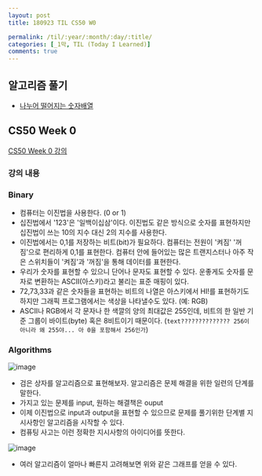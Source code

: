 ```yaml
---
layout: post
title: 180923 TIL CS50 W0

permalink: /til/:year/:month/:day/:title/
categories: [_1막, TIL (Today I Learned)]
comments: true
---
```

## 알고리즘 풀기
- [나누어 떨어지는 숫자배열](https://gist.github.com/developersoom/c09d30e18754e72017d2e4da95d9985a)


## CS50 Week 0
[CS50 Week 0 강의](https://courses.edx.org/courses/course-v1:HarvardX+CS50+X/courseware/bdc606f10e7347f6a61a341c4544bbf7/179cbcd8dbbb4ac39d922c40d5c06ced/)

### **강의 내용**

### Binary
- 컴퓨터는 이진법을 사용한다. (0 or 1)
- 십진법에서 '123'은 '일백이십삼'이다. 이진법도 같은 방식으로 숫자를 표현하지만 십진법이 쓰는 10의 지수 대신 2의 지수를 사용한다. 
- 이진법에서는 0,1를 저장하는 비트(bit)가 필요하다. 컴퓨터는 전원이 '켜짐' '꺼짐'으로 편리하게 0,1를 표현한다. 컴퓨터 안에 들어있는 많은 트랜지스터나 아주 작은 스위치들이 '켜짐'과 '꺼짐'을 통해 데이터를 표현한다. 
- 우리가 숫자를 표현할 수 있으니 단어나 문자도 표현할 수 있다. 운좋게도 숫자를 문자로 변환하는 ASCII(아스키)라고 불리는 표준 매핑이 있다. 
- 72,73,33과 같은 숫자들을 표현하는 비트의 나열은 아스키에서 HI!를 표현하기도 하지만 그래픽 프로그램에서는 색상을 나타낼수도 있다. (예: RGB)
- ASCII나 RGB에서 각 문자나 한 색깔의 양의 최대값은 255인데, 비트의 한 일반 기준 그룹이 바이트(byte) 혹은 8비트이기 때문이다. 
(```text?????????????? 256이 아니라 왜 255야... 아 0을 포함해서 256인가```)

### Algorithms

![image](https://user-images.githubusercontent.com/40848630/45936883-6e687680-bff6-11e8-9200-76a4393b29f1.png)


- 검은 상자를 알고리즘으로 표현해보자. 알고리즘은 문제 해결을 위한 일련의 단계를 말한다. 
- 가지고 있는 문제를 input, 원하는 해결책은 ouput
- 이제 이진법으로 input과 output을 표현할 수 있으므로 문제를 풀기위한 단계별 지시사항인 알고리즘을 시작할 수 있다. 
- 컴퓨팅 사고는 이런 정확한 지시사항의 아이디어를 뜻한다. 

![image](https://user-images.githubusercontent.com/40848630/45936952-0e260480-bff7-11e8-9b36-86b6792fb058.png)


- 여러 알고리즘이 얼마나 빠른지 고려해보면 위와 같은 그래프를 얻을 수 있다. 
